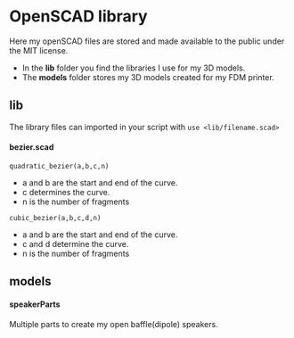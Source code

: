 # OpenSCAD library
Here my openSCAD files are stored and made available to the public under the MIT license.

- In the **lib** folder you find the libraries I use for my 3D models.
- The **models** folder stores my 3D models created for my FDM printer.

## lib
The library files can imported in your script with `use <lib/filename.scad>`

#### bezier.scad
`quadratic_bezier(a,b,c,n)`
- a and b are the start and end of the curve. 
- c determines the curve.
- n is the number of fragments

`cubic_bezier(a,b,c,d,n)`
- a and b are the start and end of the curve. 
- c and d determine the curve.
- n is the number of fragments

## models

#### speakerParts
Multiple parts to create my open baffle(dipole) speakers.


